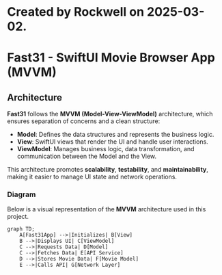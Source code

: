 #  Created by Rockwell on 2025-03-02.


# Fast31 - SwiftUI Movie Browser App (MVVM)

## Architecture

**Fast31** follows the **MVVM (Model-View-ViewModel)** architecture, which ensures separation of concerns and a clean structure:

- **Model**: Defines the data structures and represents the business logic.
- **View**: SwiftUI views that render the UI and handle user interactions.
- **ViewModel**: Manages business logic, data transformation, and communication between the Model and the View.

This architecture promotes **scalability**, **testability**, and **maintainability**, making it easier to manage UI state and network operations.

### **Diagram**
Below is a visual representation of the **MVVM** architecture used in this project.

```mermaid
graph TD;
    A[Fast31App] -->|Initializes| B[View]
    B -->|Displays UI| C[ViewModel]
    C -->|Requests Data| D[Model]
    C -->|Fetches Data| E[API Service]
    D -->|Stores Movie Data| F[Movie Model]
    E -->|Calls API| G[Network Layer]
